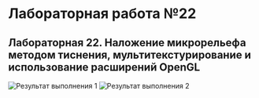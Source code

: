# Лабораторная работа №22
## Лабораторная 22. Наложение микрорельефа методом тиснения, мультитекстурирование и использование расширений OpenGL

![Результат выполнения 1]()
![Результат выполнения 2]()
